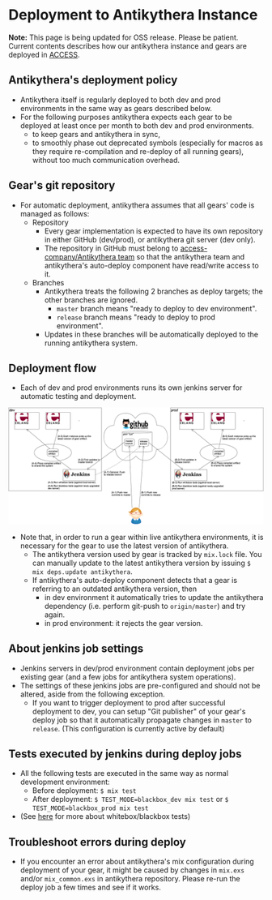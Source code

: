 # Deployment to Antikythera Instance

**Note:** This page is being updated for OSS release. Please be patient.
Current contents describes how our antikythera instance and gears are deployed in [ACCESS](https://www.access-company.com).

## Antikythera's deployment policy

- Antikythera itself is regularly deployed to both dev and prod environments in the same way as gears described below.
- For the following purposes antikythera expects each gear to be deployed at least once per month to both dev and prod environments.
    - to keep gears and antikythera in sync,
    - to smoothly phase out deprecated symbols (especially for macros as they require re-compilation and re-deploy of all running gears),
      without too much communication overhead.

## Gear's git repository

- For automatic deployment, antikythera assumes that all gears' code is managed as follows:
    - Repository
        - Every gear implementation is expected to have its own repository in either GitHub (dev/prod), or antikythera git server (dev only).
        - The repository in GitHub must belong to [access-company/Antikythera team](https://github.com/orgs/access-company/teams/antikythera)
          so that the antikythera team and antikythera's auto-deploy component have read/write access to it.
    - Branches
        - Antikythera treats the following 2 branches as deploy targets; the other branches are ignored.
            - `master` branch means "ready to deploy to dev environment".
            - `release` branch means "ready to deploy to prod environment".
        - Updates in these branches will be automatically deployed to the running antikythera system.

## Deployment flow

- Each of dev and prod environments runs its own jenkins server for automatic testing and deployment.

![](../images/AntikytheraDeploymentFlow.png)

- Note that, in order to run a gear within live antikythera environments, it is necessary for the gear to use the latest version of antikythera.
    - The antikythera version used by gear is tracked by `mix.lock` file.
      You can manually update to the latest antikythera version by issuing `$ mix deps.update antikythera`.
    - If antikythera's auto-deploy component detects that a gear is referring to an outdated antikythera version, then
        - in dev environment it automatically tries to update the antikythera dependency (i.e. perform git-push to `origin/master`) and try again.
        - in prod environment: it rejects the gear version.

## About jenkins job settings

- Jenkins servers in dev/prod environment contain deployment jobs per existing gear (and a few jobs for antikythera system operations).
- The settings of these jenkins jobs are pre-configured and should not be altered, aside from the following exception.
    - If you want to trigger deployment to prod after successful deployment to dev,
      you can setup "Git publisher" of your gear's deploy job so that it automatically propagate changes in `master` to `release`.
      (This configuration is currently active by default)

## Tests executed by jenkins during deploy jobs

- All the following tests are executed in the same way as normal development environment:
    - Before deployment: `$ mix test`
    - After deployment: `$ TEST_MODE=blackbox_dev mix test` or `$ TEST_MODE=blackbox_prod mix test`
- (See [here](https://hexdocs.pm/antikythera/testing.html) for more about whitebox/blackbox tests)

## Troubleshoot errors during deploy

- If you encounter an error about antikythera's mix configuration during deployment of your gear,
  it might be caused by changes in `mix.exs` and/or `mix_common.exs` in antikythera repository.
  Please re-run the deploy job a few times and see if it works.
